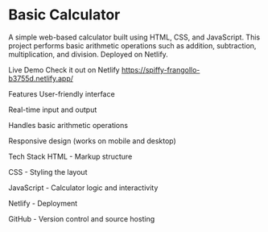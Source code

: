# Basic Calculator
A simple web-based calculator built using HTML, CSS, and JavaScript. This project performs basic arithmetic operations such as addition, subtraction, multiplication, and division. Deployed on Netlify.

Live Demo
Check it out on Netlify
https://spiffy-frangollo-b3755d.netlify.app/

Features
User-friendly interface

Real-time input and output

Handles basic arithmetic operations

Responsive design (works on mobile and desktop)

Tech Stack
HTML - Markup structure

CSS - Styling the layout

JavaScript - Calculator logic and interactivity

Netlify - Deployment

GitHub - Version control and source hosting
